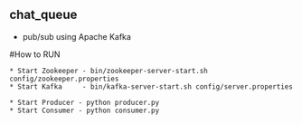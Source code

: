 ## chat_queue  
 - pub/sub using Apache Kafka

#How to RUN 
 
	* Start Zookeeper - bin/zookeeper-server-start.sh config/zookeeper.properties  
	* Start Kafka     - bin/kafka-server-start.sh config/server.properties  

	* Start Producer - python producer.py  
	* Start Consumer - python consumer.py  

